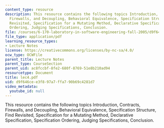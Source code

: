 ```yaml
---
content_type: resource
description: This resource contains the following topics Introduction, Contracts,
  Firewalls, and Decoupling, Behavioral Equivalence, Specification Structure, Find
  Revisited, Specification for a Mutating Method, Declarative Specification, Specification
  Ordering, Judging Specifications, Conclusion.
file: /courses/6-170-laboratory-in-software-engineering-fall-2005/d9f646cee3f897a7ffa790b69c4281d7_lec4.pdf
file_type: application/pdf
learning_resource_types:
- Lecture Notes
license: https://creativecommons.org/licenses/by-nc-sa/4.0/
ocw_type: OCWFile
parent_title: Lecture Notes
parent_type: CourseSection
parent_uid: ac8fccbf-8fe2-680f-8769-51e8b210ad94
resourcetype: Document
title: lec4.pdf
uid: d9f646ce-e3f8-97a7-ffa7-90b69c4281d7
video_metadata:
  youtube_id: null
---
```

This resource contains the following topics Introduction, Contracts, Firewalls, and Decoupling, Behavioral Equivalence, Specification Structure, Find Revisited, Specification for a Mutating Method, Declarative Specification, Specification Ordering, Judging Specifications, Conclusion.